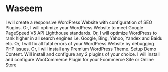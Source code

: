 # Waseem
 I will create a responsive WordPress Website with configuration of SEO Plugins. Or, I will optimize your WordPress Website to meet Google PageSpeed V5 API Lighthouse standards. Or, I will optimize WordPress to rank higher in all search engines i.e. Google, Bing, Yahoo, Yandex and Baidu etc. Or, I will fix all fatal errors of your WordPress Website by debugging PHP issues. Or, I will install any Premium WordPress Theme. Setup Demo Content. Will install and configure any 2 plugins of your choice. I will install and configure WooCommerce Plugin for your Ecommerce Site or Online Store
